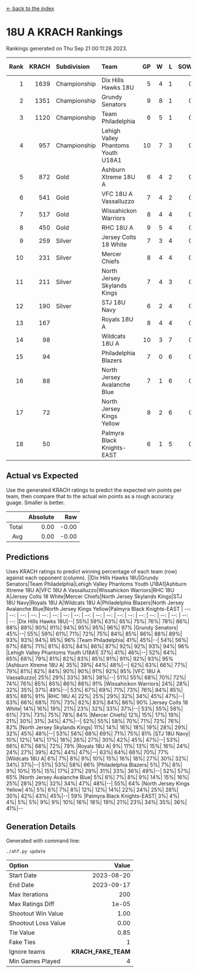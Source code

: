 [<- back to the index](readme.md)
# 18U A KRACH Rankings
Rankings generated on Thu Sep 21 00:11:26 2023.

Rank|KRACH|Subdivision|Team|GP|W|L|SOW|SOL|T|SoS|Exp Wins|Win Diff
---:|---:|:---|:---|---:|---:|---:|---:|---:|---:|---:|---:|---:
1|1639|Championship|Dix Hills Hawks 18U|5|4|1|0|0|0|705|4.8|-0.0
2|1351|Championship|Grundy Senators|9|8|1|0|0|0|313|8.8|-0.0
3|1120|Championship|Team Philadelphia|6|5|1|0|0|0|493|5.8|-0.0
4|957|Championship|Lehigh Valley Phantoms Youth U18A1|10|7|3|0|0|0|624|7.8|-0.0
5|872|Gold|Ashburn Xtreme 18U A|6|4|2|0|0|0|654|4.8|-0.0
6|541|Gold|VFC 18U A Vassalluzzo|7|4|2|0|0|1|462|5.7|-0.0
7|517|Gold|Wissahickon Warriors|8|4|4|0|0|0|711|4.8|-0.0
8|450|Gold|RHC 18U A|9|5|4|0|0|0|583|5.8|-0.0
9|259|Silver|Jersey Colts 18 White|7|3|4|0|0|0|488|3.9|0.0
10|231|Silver|Mercer Chiefs|8|4|4|0|0|0|324|4.9|0.0
11|211|Silver|North Jersey Skylands Kings|7|4|3|0|0|0|181|4.9|0.0
12|190|Silver|STJ 18U Navy|6|2|4|0|0|0|619|2.9|0.0
13|167||Royals 18U A|8|4|4|0|0|0|352|4.9|0.0
14|98||Wildcats 18U A|10|3|7|0|0|0|378|3.9|0.0
15|94||Philadelphia Blazers|7|0|6|0|0|1|614|1.7|0.0
16|88||North Jersey Avalanche Blue|7|1|6|0|0|0|586|1.9|0.0
17|72||North Jersey Kings Yellow|8|2|6|0|0|0|280|2.9|0.0
18|50||Palmyra Black Knights-EAST|6|1|5|0|0|0|174|1.9|0.0

## Actual vs Expected
Use the generated KRACH ratings to predict the expected win points per team, then compare that to the actual win points as a rough accuracy guage. Smaller is better.

||Absolute|Raw
|---:|---:|---:
|Total|0.00|-0.00
|Avg|0.00|-0.00

## Predictions
Uses KRACH ratings to predict winning percentage of each team (row) against each opponent (column).
||Dix Hills Hawks 18U|Grundy Senators|Team Philadelphia|Lehigh Valley Phantoms Youth U18A1|Ashburn Xtreme 18U A|VFC 18U A Vassalluzzo|Wissahickon Warriors|RHC 18U A|Jersey Colts 18 White|Mercer Chiefs|North Jersey Skylands Kings|STJ 18U Navy|Royals 18U A|Wildcats 18U A|Philadelphia Blazers|North Jersey Avalanche Blue|North Jersey Kings Yellow|Palmyra Black Knights-EAST
| --: | --: | --: | --: | --: | --: | --: | --: | --: | --: | --: | --: | --: | --: | --: | --: | --: | --: | --: 
|Dix Hills Hawks 18U|--| 55%| 59%| 63%| 65%| 75%| 76%| 78%| 86%| 88%| 89%| 90%| 91%| 94%| 95%| 95%| 96%| 97%
|Grundy Senators| 45%|--| 55%| 59%| 61%| 71%| 72%| 75%| 84%| 85%| 86%| 88%| 89%| 93%| 93%| 94%| 95%| 96%
|Team Philadelphia| 41%| 45%|--| 54%| 56%| 67%| 68%| 71%| 81%| 83%| 84%| 86%| 87%| 92%| 92%| 93%| 94%| 96%
|Lehigh Valley Phantoms Youth U18A1| 37%| 41%| 46%|--| 52%| 64%| 65%| 68%| 79%| 81%| 82%| 83%| 85%| 91%| 91%| 92%| 93%| 95%
|Ashburn Xtreme 18U A| 35%| 39%| 44%| 48%|--| 62%| 63%| 66%| 77%| 79%| 81%| 82%| 84%| 90%| 90%| 91%| 92%| 95%
|VFC 18U A Vassalluzzo| 25%| 29%| 33%| 36%| 38%|--| 51%| 55%| 68%| 70%| 72%| 74%| 76%| 85%| 85%| 86%| 88%| 91%
|Wissahickon Warriors| 24%| 28%| 32%| 35%| 37%| 49%|--| 53%| 67%| 69%| 71%| 73%| 76%| 84%| 85%| 85%| 88%| 91%
|RHC 18U A| 22%| 25%| 29%| 32%| 34%| 45%| 47%|--| 63%| 66%| 68%| 70%| 73%| 82%| 83%| 84%| 86%| 90%
|Jersey Colts 18 White| 14%| 16%| 19%| 21%| 23%| 32%| 33%| 37%|--| 53%| 55%| 58%| 61%| 73%| 73%| 75%| 78%| 84%
|Mercer Chiefs| 12%| 15%| 17%| 19%| 21%| 30%| 31%| 34%| 47%|--| 52%| 55%| 58%| 70%| 71%| 72%| 76%| 82%
|North Jersey Skylands Kings| 11%| 14%| 16%| 18%| 19%| 28%| 29%| 32%| 45%| 48%|--| 53%| 56%| 68%| 69%| 71%| 75%| 81%
|STJ 18U Navy| 10%| 12%| 14%| 17%| 18%| 26%| 27%| 30%| 42%| 45%| 47%|--| 53%| 66%| 67%| 68%| 72%| 79%
|Royals 18U A|  9%| 11%| 13%| 15%| 16%| 24%| 24%| 27%| 39%| 42%| 44%| 47%|--| 63%| 64%| 66%| 70%| 77%
|Wildcats 18U A|  6%|  7%|  8%|  9%| 10%| 15%| 16%| 18%| 27%| 30%| 32%| 34%| 37%|--| 51%| 53%| 58%| 66%
|Philadelphia Blazers|  5%|  7%|  8%|  9%| 10%| 15%| 15%| 17%| 27%| 29%| 31%| 33%| 36%| 49%|--| 52%| 57%| 65%
|North Jersey Avalanche Blue|  5%|  6%|  7%|  8%|  9%| 14%| 15%| 16%| 25%| 28%| 29%| 32%| 34%| 47%| 48%|--| 55%| 64%
|North Jersey Kings Yellow|  4%|  5%|  6%|  7%|  8%| 12%| 12%| 14%| 22%| 24%| 25%| 28%| 30%| 42%| 43%| 45%|--| 59%
|Palmyra Black Knights-EAST|  3%|  4%|  4%|  5%|  5%|  9%|  9%| 10%| 16%| 18%| 19%| 21%| 23%| 34%| 35%| 36%| 41%|--

## Generation Details

Generated with command line:
```
./ahf.py update
```

| Option | Value |
| :----- | ----: |
| Start Date | 2023-08-20 |
| End Date | 2023-09-17 |
| Max Iterations | 200 |
| Max Ratings Diff | 1e-05 |
| Shootout Win Value | 1.00 |
| Shootout Loss Value | 0.00 |
| Tie Value | 0.85 |
| Fake Ties | 1 |
| Ignore teams | __KRACH_FAKE_TEAM__ |
| Min Games Played | 4 |

